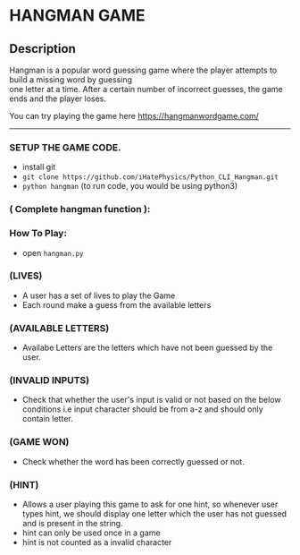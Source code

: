 # HANGMAN GAME
## Description

Hangman is a popular word guessing game where the player attempts to build a missing word by guessing<br> one letter at a time. After a certain number of incorrect guesses, the game ends and the player loses.

You can try playing the game here https://hangmanwordgame.com/

--- 
### SETUP THE GAME CODE.

  * install git
  * `git clone https://github.com/iHatePhysics/Python_CLI_Hangman.git`
  * `python hangman` (to run code, you would be using python3) 

  
### ( Complete hangman function ):
### How To Play:
  * open `hangman.py`

  ### (LIVES)
  * A user has a set of lives to play the Game
  * Each round make a guess from the available letters
  
  ### (AVAILABLE LETTERS)
  * Availabe Letters are the letters which have not been guessed by the user.
 
  ### (INVALID INPUTS)
  * Check that whether the user's input is valid or not based on the below conditions i.e input character should be from a-z and should only contain letter.

  ### (GAME WON)
  * Check whether the word has been correctly guessed or not.

  ### (HINT)
  * Allows a user playing this game to ask for one hint, so whenever user types hint, we should display one letter which the user has not guessed and is present in the string.
  * hint can only be used once in a game
  * hint is not counted as a invalid character
  

